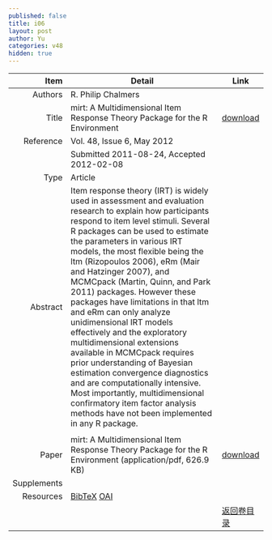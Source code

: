 ```yaml
---
published: false
title: i06
layout: post
author: Yu
categories: v48
hidden: true
---
```


| Item | Detail | Link |
|---:|---|---|
| Authors | R. Philip Chalmers| |
| Title |mirt: A Multidimensional Item Response Theory Package for the R Environment | [download](http://www.jstatsoft.org/v48/i06/paper) |
| Reference |Vol. 48, Issue 6, May 2012 | |
| | Submitted 2011-08-24, Accepted 2012-02-08| | 
| Type | Article| |
| Abstract | Item response theory (IRT) is widely used in assessment and evaluation research to explain how participants respond to item level stimuli. Several R packages can be used to estimate the parameters in various IRT models, the most flexible being the ltm (Rizopoulos 2006), eRm (Mair and Hatzinger 2007), and MCMCpack (Martin, Quinn, and Park 2011) packages. However these packages have limitations in that ltm and eRm can only analyze unidimensional IRT models effectively and the exploratory multidimensional extensions available in MCMCpack requires prior understanding of Bayesian estimation convergence diagnostics and are computationally intensive. Most importantly, multidimensional confirmatory item factor analysis methods have not been implemented in any R package.
| |
| Paper | mirt: A Multidimensional Item Response Theory Package for the R Environment  (application/pdf, 626.9 KB)| [download](http://www.jstatsoft.org/v48/i06/paper) |
| Supplements | | |
| Resources | [BibTeX](http://www.jstatsoft.org/v48/i06/bibtex) [OAI](http://www.jstatsoft.org/oai?verb=GetRecord&identifier=oai.jstatsoft/v48/i06&prefix=oai_dc)| |
| |  | [返回卷目录]({{site.baseurl}}/volume/v48.html) |